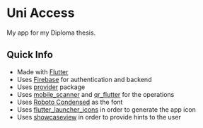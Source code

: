 # Uni Access

My app for my Diploma thesis.

## Quick Info

* Made with [Flutter](https://flutter.dev/)
* Uses [Firebase](https://firebase.google.com/) for authentication and backend
* Uses [provider](https://pub.dev/packages/provider) package
* Uses [mobile_scanner](https://pub.dev/packages/mobile_scanner) and [qr_flutter](https://pub.dev/packages/qr_flutter) for the operations
* Uses [Roboto Condensed](https://fonts.google.com/specimen/Roboto+Condensed?selection.family=Exo&sidebar.open=true&preview.text=%E1%9E%81%E1%9F%92%E1%9E%89%E1%9E%BB%E1%9F%86%E1%9E%94%E1%9E%B6%E1%9E%93%E1%9E%98%E1%9E%BE%E1%9E%9B%E1%9E%96%E1%9F%92%E1%9E%99%E1%9E%BB%E1%9F%87%20%E1%9E%8A%E1%9F%82%E1%9E%9B%E1%9E%98%E1%9E%B6%E1%9E%93%E1%9E%97%E1%9E%B6%E1%9E%96%E1%9E%9F%E1%9F%92%E1%9E%9A%E1%9E%9F%E1%9F%8B%E1%9E%9F%E1%9F%92%E1%9E%A2%E1%9E%B6%E1%9E%8F%E1%9E%8E%E1%9E%B6%E1%9E%9F%E1%9F%8B%20%E1%9E%94%E1%9F%89%E1%9E%BB%E1%9E%93%E1%9F%92%E1%9E%8F%E1%9F%82%E1%9E%82%E1%9E%BD%E1%9E%9A%E1%9E%B2%E1%9F%92%E1%9E%99%E1%9E%81%E1%9F%92%E1%9E%9B%E1%9E%B6%E1%9E%85&preview.text_type=custom) as the font
* Uses [flutter_launcher_icons](https://pub.dev/packages/flutter_launcher_icons) in order to generate the app icon
* Uses [showcaseview](https://pub.dev/packages/showcaseview) in order to provide hints to the user
